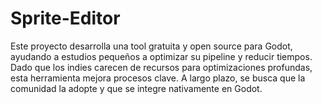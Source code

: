 # Sprite-Editor
Este proyecto desarrolla una tool gratuita y open source para Godot, ayudando a estudios pequeños a optimizar su pipeline y reducir tiempos. Dado que los indies carecen de recursos para optimizaciones profundas, esta herramienta mejora procesos clave. A largo plazo, se busca que la comunidad la adopte y que se integre nativamente en Godot.
